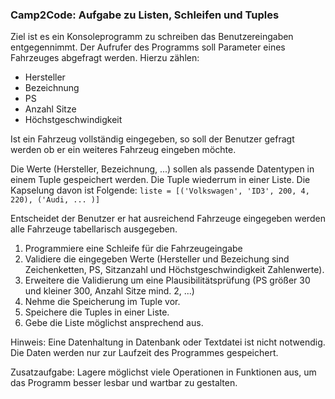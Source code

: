 ### Camp2Code: Aufgabe zu Listen, Schleifen und Tuples

Ziel ist es ein Konsoleprogramm zu schreiben das Benutzereingaben entgegennimmt. Der Aufrufer des Programms soll Parameter eines Fahrzeuges abgefragt werden. 
Hierzu zählen:
 * Hersteller
 * Bezeichnung
 * PS
 * Anzahl Sitze
 * Höchstgeschwindigkeit

Ist ein Fahrzeug vollständig eingegeben, so soll der Benutzer gefragt werden ob er ein weiteres Fahrzeug eingeben möchte. 

Die Werte (Hersteller, Bezeichnung, ...) sollen als passende Datentypen in einem Tuple gespeichert werden. Die Tuple wiederrum in einer Liste.
Die Kapselung davon ist Folgende: `liste = [('Volkswagen', 'ID3', 200, 4, 220), ('Audi, ... )]`

Entscheidet der Benutzer er hat ausreichend Fahrzeuge eingegeben werden alle Fahrzeuge tabellarisch ausgegeben.

1. Programmiere eine Schleife für die Fahrzeugeingabe
2. Validiere die eingegeben Werte (Hersteller und Bezeichung sind Zeichenketten, PS, Sitzanzahl und Höchstgeschwindigkeit Zahlenwerte).
3. Erweitere die Validierung um eine Plausibilitätsprüfung (PS größer 30 und kleiner 300, Anzahl Sitze mind. 2, ...)
4. Nehme die Speicherung im Tuple vor.
5. Speichere die Tuples in einer Liste.
6. Gebe die Liste möglichst ansprechend aus.

Hinweis: Eine Datenhaltung in Datenbank oder Textdatei ist nicht notwendig. Die Daten werden nur zur Laufzeit des Programmes gespeichert.

Zusatzaufgabe: 
Lagere möglichst viele Operationen in Funktionen aus, um das Programm besser lesbar und wartbar zu gestalten.
